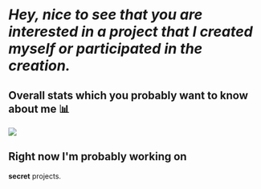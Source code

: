 # ***Hey, nice to see that you are interested in a project that I created myself or participated in the creation.***

## Overall stats which you probably want to know about me 📊

![](https://github-profile-summary-cards.vercel.app/api/cards/profile-details?username=benceBalazs&theme=nord_bright)

## Right now I'm probably working on

**secret** projects.

